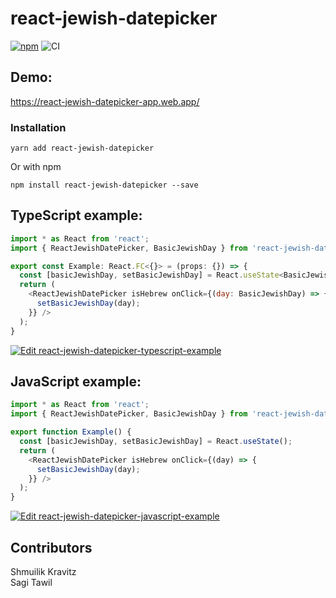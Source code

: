 # react-jewish-datepicker

[![npm](https://img.shields.io/npm/v/react-jewish-datepicker.svg)](https://www.npmjs.com/package/react-jewish-datepicker)
![CI](https://github.com/Shmulik-Kravitz/react-jewish-datepicker/workflows/CI/badge.svg?branch=master)

## Demo:
https://react-jewish-datepicker-app.web.app/

### Installation

```console
yarn add react-jewish-datepicker
```

Or with npm
```console
npm install react-jewish-datepicker --save
```



## TypeScript example:
```js
import * as React from 'react';
import { ReactJewishDatePicker, BasicJewishDay } from 'react-jewish-datepicker';

export const Example: React.FC<{}> = (props: {}) => {
  const [basicJewishDay, setBasicJewishDay] = React.useState<BasicJewishDay>();
  return (
    <ReactJewishDatePicker isHebrew onClick={(day: BasicJewishDay) => {
      setBasicJewishDay(day);
    }} />
  );
}

```
[![Edit react-jewish-datepicker-typescript-example](https://codesandbox.io/static/img/play-codesandbox.svg)](https://codesandbox.io/s/react-jewish-datepicker-typescript-example-1myb0?fontsize=14&hidenavigation=1&theme=dark)

## JavaScript example:
```js
import * as React from 'react';
import { ReactJewishDatePicker, BasicJewishDay } from 'react-jewish-datepicker';

export function Example() {
  const [basicJewishDay, setBasicJewishDay] = React.useState();
  return (
    <ReactJewishDatePicker isHebrew onClick={(day) => {
      setBasicJewishDay(day);
    }} />
  );
}
```
[![Edit react-jewish-datepicker-javascript-example](https://codesandbox.io/static/img/play-codesandbox.svg)](https://codesandbox.io/s/pedantic-gagarin-rdeov?fontsize=14&hidenavigation=1&theme=dark)

## Contributors
<div>Shmuilik Kravitz</div>
<div>Sagi Tawil</div>